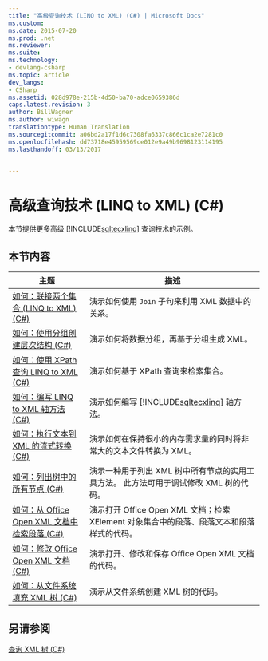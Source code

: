 ```yaml
---
title: "高级查询技术 (LINQ to XML) (C#) | Microsoft Docs"
ms.custom: 
ms.date: 2015-07-20
ms.prod: .net
ms.reviewer: 
ms.suite: 
ms.technology:
- devlang-csharp
ms.topic: article
dev_langs:
- CSharp
ms.assetid: 028d978e-215b-4d50-ba70-adce0659386d
caps.latest.revision: 3
author: BillWagner
ms.author: wiwagn
translationtype: Human Translation
ms.sourcegitcommit: a06bd2a17f1d6c7308fa6337c866c1ca2e7281c0
ms.openlocfilehash: dd73718e45959569ce012e9a49b9698123114195
ms.lasthandoff: 03/13/2017


---
```

# <a name="advanced-query-techniques-linq-to-xml-c"></a>高级查询技术 (LINQ to XML) (C#)
本节提供更多高级 [!INCLUDE[sqltecxlinq](../../../../csharp/programming-guide/concepts/linq/includes/sqltecxlinq_md.md)] 查询技术的示例。  
  
## <a name="in-this-section"></a>本节内容  
  
|主题|描述|  
|-----------|-----------------|  
|[如何：联接两个集合 (LINQ to XML) (C#)](../../../../csharp/programming-guide/concepts/linq/how-to-join-two-collections-linq-to-xml.md)|演示如何使用 `Join` 子句来利用 XML 数据中的关系。|  
|[如何：使用分组创建层次结构 (C#)](../../../../csharp/programming-guide/concepts/linq/how-to-create-hierarchy-using-grouping.md)|演示如何将数据分组，再基于分组生成 XML。|  
|[如何：使用 XPath 查询 LINQ to XML (C#)](../../../../csharp/programming-guide/concepts/linq/how-to-query-linq-to-xml-using-xpath.md)|演示如何基于 XPath 查询来检索集合。|  
|[如何：编写 LINQ to XML 轴方法 (C#)](../../../../csharp/programming-guide/concepts/linq/how-to-write-a-linq-to-xml-axis-method.md)|演示如何编写 [!INCLUDE[sqltecxlinq](../../../../csharp/programming-guide/concepts/linq/includes/sqltecxlinq_md.md)] 轴方法。|  
|[如何：执行文本到 XML 的流式转换 (C#)](../../../../csharp/programming-guide/concepts/linq/how-to-perform-streaming-transformations-of-text-to-xml.md)|演示如何在保持很小的内存需求量的同时将非常大的文本文件转换为 XML。|  
|[如何：列出树中的所有节点 (C#)](../../../../csharp/programming-guide/concepts/linq/how-to-list-all-nodes-in-a-tree.md)|演示一种用于列出 XML 树中所有节点的实用工具方法。 此方法可用于调试修改 XML 树的代码。|  
|[如何：从 Office Open XML 文档中检索段落 (C#)](../../../../csharp/programming-guide/concepts/linq/how-to-retrieve-paragraphs-from-an-office-open-xml-document.md)|演示打开 Office Open XML 文档；检索 XElement 对象集合中的段落、段落文本和段落样式的代码。|  
|[如何：修改 Office Open XML 文档 (C#)](../../../../csharp/programming-guide/concepts/linq/how-to-modify-an-office-open-xml-document.md)|演示打开、修改和保存 Office Open XML 文档的代码。|  
|[如何：从文件系统填充 XML 树 (C#)](../../../../csharp/programming-guide/concepts/linq/how-to-populate-an-xml-tree-from-the-file-system.md)|演示从文件系统创建 XML 树的代码。|  
  
## <a name="see-also"></a>另请参阅  
 [查询 XML 树 (C#)](../../../../csharp/programming-guide/concepts/linq/querying-xml-trees.md)
